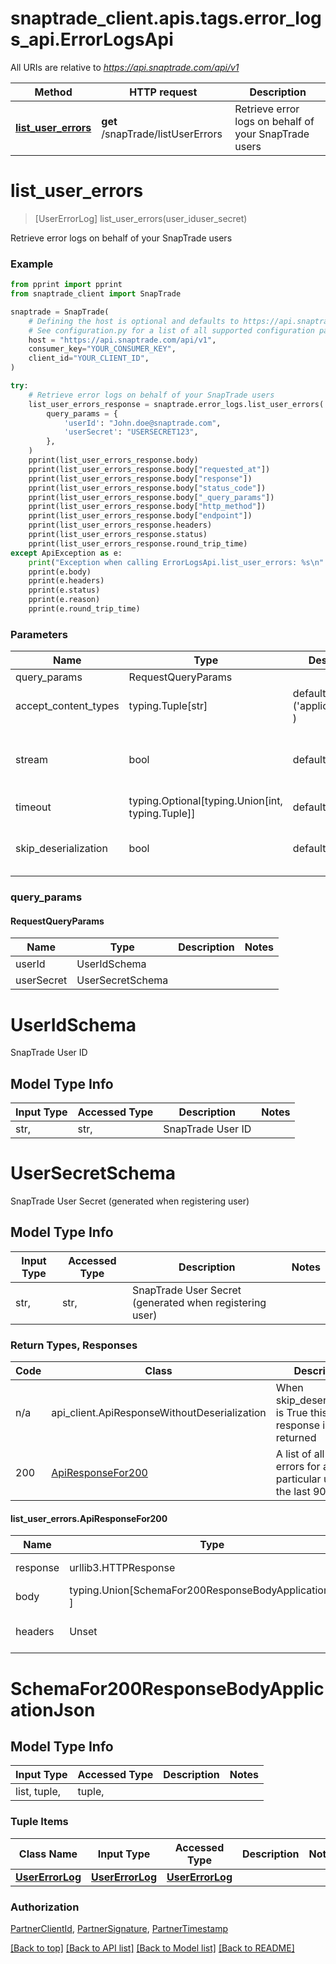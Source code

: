 <a name="__pageTop"></a>
# snaptrade_client.apis.tags.error_logs_api.ErrorLogsApi

All URIs are relative to *https://api.snaptrade.com/api/v1*

Method | HTTP request | Description
------------- | ------------- | -------------
[**list_user_errors**](#list_user_errors) | **get** /snapTrade/listUserErrors | Retrieve error logs on behalf of your SnapTrade users

# **list_user_errors**
<a name="list_user_errors"></a>
> [UserErrorLog] list_user_errors(user_iduser_secret)

Retrieve error logs on behalf of your SnapTrade users

### Example

```python
from pprint import pprint
from snaptrade_client import SnapTrade

snaptrade = SnapTrade(
    # Defining the host is optional and defaults to https://api.snaptrade.com/api/v1
    # See configuration.py for a list of all supported configuration parameters.
    host = "https://api.snaptrade.com/api/v1",
    consumer_key="YOUR_CONSUMER_KEY",
    client_id="YOUR_CLIENT_ID",
)

try:
    # Retrieve error logs on behalf of your SnapTrade users
    list_user_errors_response = snaptrade.error_logs.list_user_errors(
        query_params = {
            'userId': "John.doe@snaptrade.com",
            'userSecret': "USERSECRET123",
        },
    )
    pprint(list_user_errors_response.body)
    pprint(list_user_errors_response.body["requested_at"])
    pprint(list_user_errors_response.body["response"])
    pprint(list_user_errors_response.body["status_code"])
    pprint(list_user_errors_response.body["_query_params"])
    pprint(list_user_errors_response.body["http_method"])
    pprint(list_user_errors_response.body["endpoint"])
    pprint(list_user_errors_response.headers)
    pprint(list_user_errors_response.status)
    pprint(list_user_errors_response.round_trip_time)
except ApiException as e:
    print("Exception when calling ErrorLogsApi.list_user_errors: %s\n" % e)
    pprint(e.body)
    pprint(e.headers)
    pprint(e.status)
    pprint(e.reason)
    pprint(e.round_trip_time)
```
### Parameters

Name | Type | Description  | Notes
------------- | ------------- | ------------- | -------------
query_params | RequestQueryParams | |
accept_content_types | typing.Tuple[str] | default is ('application/json', ) | Tells the server the content type(s) that are accepted by the client
stream | bool | default is False | if True then the response.content will be streamed and loaded from a file like object. When downloading a file, set this to True to force the code to deserialize the content to a FileSchema file
timeout | typing.Optional[typing.Union[int, typing.Tuple]] | default is None | the timeout used by the rest client
skip_deserialization | bool | default is False | when True, headers and body will be unset and an instance of api_client.ApiResponseWithoutDeserialization will be returned

### query_params
#### RequestQueryParams

Name | Type | Description  | Notes
------------- | ------------- | ------------- | -------------
userId | UserIdSchema | | 
userSecret | UserSecretSchema | | 


# UserIdSchema

SnapTrade User ID

## Model Type Info
Input Type | Accessed Type | Description | Notes
------------ | ------------- | ------------- | -------------
str,  | str,  | SnapTrade User ID | 

# UserSecretSchema

SnapTrade User Secret (generated when registering user)

## Model Type Info
Input Type | Accessed Type | Description | Notes
------------ | ------------- | ------------- | -------------
str,  | str,  | SnapTrade User Secret (generated when registering user) | 

### Return Types, Responses

Code | Class | Description
------------- | ------------- | -------------
n/a | api_client.ApiResponseWithoutDeserialization | When skip_deserialization is True this response is returned
200 | [ApiResponseFor200](#list_user_errors.ApiResponseFor200) | A list of all user errors for a particular user in the last 90 days.

#### list_user_errors.ApiResponseFor200
Name | Type | Description  | Notes
------------- | ------------- | ------------- | -------------
response | urllib3.HTTPResponse | Raw response |
body | typing.Union[SchemaFor200ResponseBodyApplicationJson, ] |  |
headers | Unset | headers were not defined |

# SchemaFor200ResponseBodyApplicationJson

## Model Type Info
Input Type | Accessed Type | Description | Notes
------------ | ------------- | ------------- | -------------
list, tuple,  | tuple,  |  | 

### Tuple Items
Class Name | Input Type | Accessed Type | Description | Notes
------------- | ------------- | ------------- | ------------- | -------------
[**UserErrorLog**](../../models/UserErrorLog.md) | [**UserErrorLog**](../../models/UserErrorLog.md) | [**UserErrorLog**](../../models/UserErrorLog.md) |  | 

### Authorization

[PartnerClientId](../../../README.md#PartnerClientId), [PartnerSignature](../../../README.md#PartnerSignature), [PartnerTimestamp](../../../README.md#PartnerTimestamp)

[[Back to top]](#__pageTop) [[Back to API list]](../../../README.md#documentation-for-api-endpoints) [[Back to Model list]](../../../README.md#documentation-for-models) [[Back to README]](../../../README.md)


